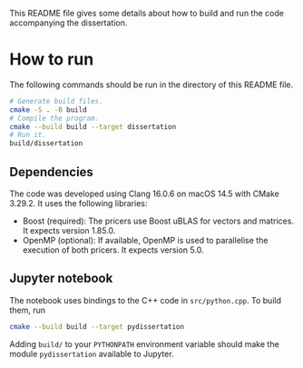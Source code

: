 This README file gives some details about how to build and run the code accompanying the dissertation.

# How to run

The following commands should be run in the directory of this README file.

```sh
# Generate build files.
cmake -S . -B build
# Compile the program.
cmake --build build --target dissertation
# Run it.
build/dissertation
```

## Dependencies

The code was developed using Clang 16.0.6 on macOS 14.5 with CMake 3.29.2. It uses the following libraries:

* Boost (required): The pricers use Boost uBLAS for vectors and matrices. It expects version 1.85.0.
* OpenMP (optional): If available, OpenMP is used to parallelise the execution of both pricers. It expects version 5.0.

## Jupyter notebook

The notebook uses bindings to the C++ code in `src/python.cpp`. To build them, run

```sh
cmake --build build --target pydissertation
```

Adding `build/` to your `PYTHONPATH` environment variable should make the module `pydissertation` available to Jupyter.

